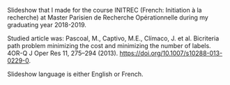 Slideshow that I made for the course INITREC (French: Initiation à la recherche) at Master Parisien de Recherche Opérationnelle during my graduating year 2018-2019.

Studied article was:
Pascoal, M., Captivo, M.E., Clímaco, J. et al. Bicriteria path problem minimizing the cost and minimizing the number of labels. 4OR-Q J Oper Res 11, 275–294 (2013). https://doi.org/10.1007/s10288-013-0229-0.

Slideshow language is either English or French.
